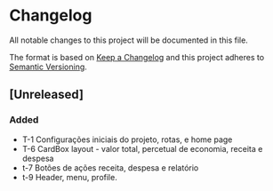 # Changelog

All notable changes to this project will be documented in this file.

The format is based on [Keep a Changelog](http://keepachangelog.com/en/1.0.0/)
and this project adheres to [Semantic Versioning](http://semver.org/spec/v2.0.0.html).

## [Unreleased]

### Added

- T-1 Configurações iniciais do projeto, rotas, e home page
- T-6 CardBox layout - valor total, percetual de economia, receita e despesa
- t-7 Botões de ações receita, despesa e relatório
- t-9 Header, menu, profile.
